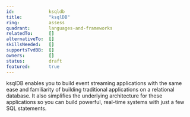 ```yaml
---
id:				ksqldb
title:      	"ksqlDB"
ring:       	assess
quadrant:   	languages-and-frameworks
relatedTo:		[]
alternativeTo:	[]
skillsNeeded:	[]
supportsTvdBB:	[]
owners:         [] 
status:			draft
featured:       true
---
```


ksqlDB enables you to build event streaming applications with the same ease and familiarity of building traditional applications on a relational database. It also simplifies the underlying architecture for these applications so you can build powerful, real-time systems with just a few SQL statements.